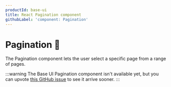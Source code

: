 ```yaml
---
productId: base-ui
title: React Pagination component
githubLabel: 'component: Pagination'
---
```


# Pagination 🚧

<p class="description">The Pagination component lets the user select a specific page from a range of pages.</p>

:::warning
The Base UI Pagination component isn't available yet, but you can upvote [this GitHub issue](https://github.com/mui/material-ui/issues/38042) to see it arrive sooner.
:::
